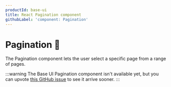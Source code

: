 ```yaml
---
productId: base-ui
title: React Pagination component
githubLabel: 'component: Pagination'
---
```


# Pagination 🚧

<p class="description">The Pagination component lets the user select a specific page from a range of pages.</p>

:::warning
The Base UI Pagination component isn't available yet, but you can upvote [this GitHub issue](https://github.com/mui/material-ui/issues/38042) to see it arrive sooner.
:::
